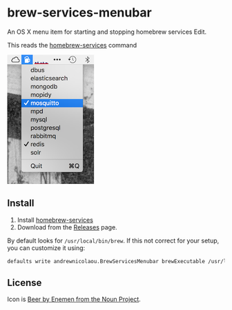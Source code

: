 brew-services-menubar
===

An OS X menu item for starting and stopping homebrew services Edit.

This reads the [homebrew-services](https://github.com/Homebrew/homebrew-services) command 

![Screenshot](docs/screenshot.png)

## Install

1. Install [homebrew-services](https://github.com/Homebrew/homebrew-services)
2. Download from the [Releases](https://github.com/andrewn/brew-services-menubar/releases) page.

By default looks for `/usr/local/bin/brew`. If this not correct for your setup,
you can customize it using:

```sh
defaults write andrewnicolaou.BrewServicesMenubar brewExecutable /usr/local/bin/brew
```

## License

Icon is [Beer by Enemen from the Noun Project](https://thenounproject.com/search/?q=beer&i=783212).
